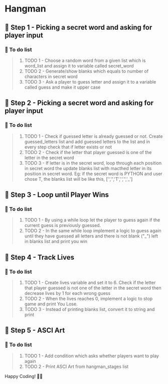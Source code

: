 # Hangman

## 📄 Step 1 - Picking a secret word and asking for player input

### 📝 To do list
>1. TODO 1 - Choose a random word from a given list which is word_list and assign it to variable called secret_word
>2. TODO 2 - Generate/show blanks which equals to number of characters in secret word
>3. TODO 3 - Ask a player to guess letter and assign it to a variable called guess and make it upper case

## 📄 Step 2 - Picking a secret word and asking for player input

### 📝 To do list
>1. TODO 1 - Check if guessed letter is already guessed or not. Create guessed_letters list and add guessed letters to the list and in every step check that if letter exists or not
>2. TODO 2 - Check if the letter that player guessed is one of the letter in the secret word
>3. TODO 3 - If letter is in the secret word, loop through each position in secret word the update blanks list with macthed letter in its position in secret word. Eg: if the secret word is PYTHON and user chose T, the blanks list will be like this, ['_','_','T','_','_','_']

## 📄 Step 3 - Loop until Player Wins

### 📝 To do list
>1. TODO 1 - By using a while loop let the player to guess again if the current guess is previously guessed.
>2. TODO 2 - In the same while loop implement a logic to guess again until they have guessed all letters and there is not blank ("_") left in blanks list and print you win

## 📄 Step 4 - Track Lives

### 📝 To do list
>1. TODO 1 - Create lives variable and set it to 6. Check if the letter that player guessed is not one of the letter in the secret word then decrease lives by 1 for each wrong guess
>2. TODO 2 - When the lives reaches 0, implement a logic to stop game and print You Lose.
>3. TODO 3 - Instead of printing blanks list, convert it to string and print

## 📄 Step 5 - ASCI Art

### 📝 To do list
>1. TODO 1 - Add condition which asks whether players want to play again
>2. TODO 2 - Print ASCI Art from hangman_stages list

Happy Coding! 🚀✨
